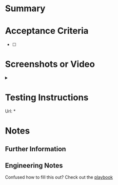 # Summary


# Acceptance Criteria

* [ ]


# Screenshots or Video
<details>
<summary></summary>

</details>

# Testing Instructions
Url:
*

# Notes
## Further Information

## Engineering Notes

Confused how to fill this out? Check out the [playbook](https://playbook-staging.notch8.com/en/notch8/process/issues)
